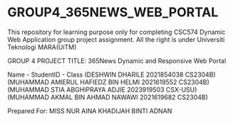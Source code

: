 # GROUP4_365NEWS_WEB_PORTAL
 This repository for learning purpose only for completing CSC574 Dynamic Web Application group project assignment. All the right is under Universiti Teknologi MARA(UiTM)

 GROUP 4
 PROJECT TITLE: 365News Dynamic and Responsive Web Portal

 Name - StudentID - Class
 (DESHWIN DHARILE
 2021854038
 CS2304B) 
 (MUHAMMAD AMIERUL HAFIEDZ BIN HELMI
 2021619552
 CS2304B) 
 (MUHAMMAD STIA ABGHIPRAYA ADJIE
 2023919503
 CSX-USU) 
 (MUHAMMAD AKMAL BIN AHMAD NAWAWI
 2021619682
 CS2304B) 

 Prepared For:
 MISS NUR AINA KHADIJAH BINTI ADNAN
